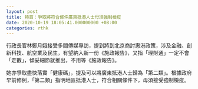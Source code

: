 ```yaml
---
layout: post
title: 特首：爭取將符合條件廣東抵港人士毋須強制檢疫
date: 2020-10-19 18:05:41.000000000 +08:00
categories: rthk
---
```


行政長官林鄭月娥接受多間傳媒專訪，提到將到北京商討惠港政策，涉及金融、創新科技、航空業及民生，有望納入新一份《施政報告》，又指「理財通」一定不會「走數」，傾妥細節就推出，不用等《施政報告》。

她亦爭取盡快落實「健康碼」，提及可以將廣東抵港人士歸為「第二類」。根據政府早前修例，「第二類」指明地區抵港人士，符合相關條件下，毋須接受強制檢疫。
